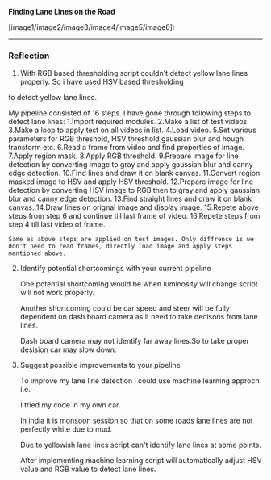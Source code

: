 **Finding Lane Lines on the Road**

[image1/image2/image3/image4/image5/image6]: 

[image1]: test_images/solidWhiteCurve.jpg "White lane lines with curve"
[image2]: test_images/solidWhiteRight.jpg "Continues white lane lines on right"
[image3]: test_images/solidYellowCurve.jpg "Yellow lane lines with curve"
[image4]: test_images/solidYellowCurve2.jpg "Yellow lane lines with curve"
[image5]: test_images/solidYellowLeft.jpg "Continues yellow lane lines on left"  
[image6]: test_images/whiteCarLaneSwitch.jpg "Stright lane"

---

### Reflection

1. With RGB based thresholding script couldn't detect yellow lane lines properly. So i have used HSV based thresholding 

to detect yellow lane lines.

My pipeline consisted of 16 steps. I have gone through following steps to detect lane lines:
	1.Import required modules.
	2.Make a list of test videos.
	3.Make a loop to apply test on all videos in list.
	4.Load video.
	5.Set various parameters for RGB threshold, HSV threshold gaussian blur and hough transform etc.
	6.Read a frame from video and find properties of image.
	7.Apply region mask.
	8.Apply RGB threshold.
	9.Prepare image for line detection by converting image to gray and apply gaussian blur and canny edge detection.
	10.Find lines and draw it on blank canvas.
	11.Convert region masked image to HSV and apply HSV threshold.
	12.Prepare image for line detection by converting HSV image to RGB then to gray and apply gaussian blur and canny edge detection.
	13.Find straight lines and draw it on blank canvas.
	14.Draw lines on orignal image and display image.
	15.Repete above steps from step 6 and continue till last frame of video.
	16.Repete steps from step 4 till last video of frame.
	
	Same as above steps are applied on test images. Only diffrence is we don't need to read frames, directly load image and apply steps mentioned above.

2. Identify potential shortcomings with your current pipeline

	One potential shortcoming would be when luminosity will change script will not work properly.

	Another shortcoming could be car speed and steer will be fully dependent on dash board camera as it need to take decisons from lane lines.
	
	Dash board camera may not identify far away lines.So to take proper desision car may slow down. 

3. Suggest possible improvements to your pipeline

	To improve my lane line detection i could use machine learning approch i.e.

	I tried my code in my own car.

	In india it is monsoon session so that on some roads lane lines are not perfectly white due to mud. 
	
	Due to yellowish lane lines script can't identify lane lines at some points.
	
	After implementing machine learning script will automatically adjust HSV value and RGB value to detect lane lines. 
